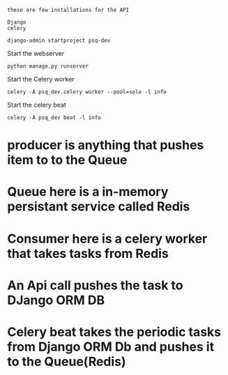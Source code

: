 ```
these are few installations for the API

Django
celery
```
```
django-admin startproject psq-dev
```
Start the webserver
```
python manage.py runserver
```
Start the Celery worker
```
celery -A psq_dev.celery worker --pool=solo -l info
```
Start the celery beat
```
celery -A psq_dev beat -l info
```
# producer is anything that pushes item to to the Queue
# Queue here is a in-memory persistant service called Redis
# Consumer here is a celery worker that takes tasks from Redis
# An Api call pushes the task to DJango ORM DB
# Celery beat takes the periodic tasks from Django ORM Db and pushes it to the Queue(Redis)



